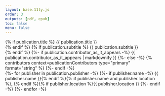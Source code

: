 ```yaml
---
layout: base.11ty.js
order: 3
outputs: [pdf, epub]
toc: false
menu: false
---
```


<div class="title-page">
  {% if publication.title %}
  <span class="title-tp">
    {{ publication.title }}
  </span><br />
  {% endif %}
  {% if publication.subtitle %}
  <span class="sub-title">
    {{ publication.subtitle }}
  </span><br />
  {% endif %}
  <span class="contributor">
    {%- if publication.contributor_as_it_appears -%}
      {{ publication.contributor_as_it_appears | markdownify }}
    {%- else -%}
      {% contributors context=publicationContributors type="primary" format="string" %}
    {%- endif -%}
  </span><br />
  <span class="publisher">
    {%- for publisher in publication.publisher -%}
      {%- if publisher.name -%}
        {{ publisher.name }}{% endif %}{% if publisher.name and publisher.location %}, {% endif %}{% if publisher.location %}{{ publisher.location }}
      {%- endif -%}
    {%- endfor -%}
  </span>
</div>
